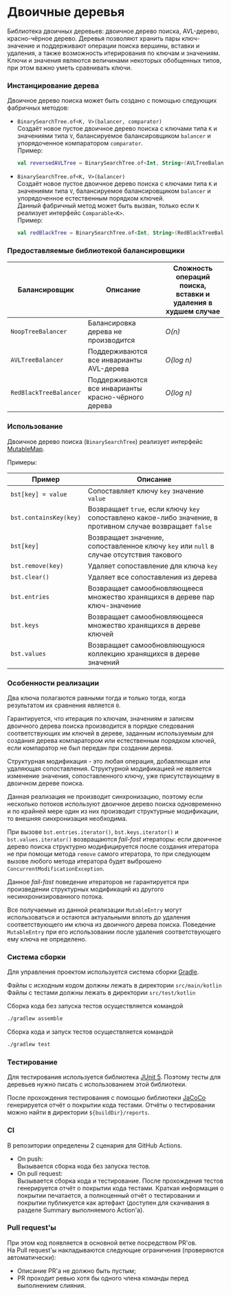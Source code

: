 # Двоичные деревья

Библиотека двоичных деревьев: двоичное дерево поиска, AVL-дерево, красно-чёрное дерево. Деревья позволяют хранить пары
ключ-значение и поддерживают операции поиска вершины, вставки и удаления, а также возможность итерирования по ключам и
значениям. Ключи и значения являются величинами некоторых обобщенных типов, при этом важно уметь сравнивать ключи.

### Инстанцирование дерева

Двоичное дерево поиска может быть создано с помощью следующих фабричных методов:

* `BinarySearchTree.of<K, V>(balancer, comparator)`  
  Создаёт новое пустое двоичное дерево поиска с ключами типа `K` и значениями типа `V`, балансируемое балансировщиком
  `balancer` и упорядоченное компаратором `comparator`.  
  Пример:
   ```kotlin
   val reversedAVLTree = BinarySearchTree.of<Int, String>(AVLTreeBalancer, reverseOrder())
   ```

* `BinarySearchTree.of<K, V>(balancer)`  
  Создаёт новое пустое двоичное дерево поиска с ключами типа `K` и значениями типа `V`, балансируемое балансировщиком
  `balancer` и упорядоченное естественным порядком ключей.  
  Данный фабричный метод может быть вызван, только если `K` реализует интерфейс `Comparable<K>`.  
  Пример:
   ```kotlin
   val redBlackTree = BinarySearchTree.of<Int, String>(RedBlackTreeBalancer)
   ```

### Предоставляемые библиотекой балансировщики

| Балансировщик          | Описание                                            | Сложность операций поиска, вставки и удаления в худшем случае |
| ---------------------- | --------------------------------------------------- | ------------------------------------------------------------- |
| `NoopTreeBalancer`     | Балансировка дерева не производится                 | *O(n)*                                                        |
| `AVLTreeBalancer`      | Поддерживаются все инварианты AVL-дерева            | *O(log n)*                                                    |
| `RedBlackTreeBalancer` | Поддерживаются все инварианты красно-чёрного дерева | *O(log n)*                                                    |

### Использование

Двоичное дерево поиска (`BinarySearchTree`) реализует интерфейс
[MutableMap](https://kotlinlang.org/api/latest/jvm/stdlib/kotlin.collections/-mutable-map/).

Примеры:

| Пример                 | Описание                                                                                                    |
| ---------------------- | ----------------------------------------------------------------------------------------------------------- |
| `bst[key] = value`     | Сопоставляет ключу `key` значение `value`                                                                   |
| `bst.containsKey(key)` | Возвращает `true`, если ключу `key` сопоставлено какое-либо значение, в противном случае возвращает `false` |
| `bst[key]`             | Возвращает значение, сопоставленное ключу `key` или `null` в случае отсутствия такового                     |
| `bst.remove(key)`      | Удаляет сопоставление для ключа `key`                                                                       |
| `bst.сlear()`          | Удаляет все сопоставления из дерева                                                                         |
| `bst.entries`          | Возвращает самообновляющееся множество хранящихся в дереве пар ключ-значение                                |
| `bst.keys`             | Возвращает самообновляющееся множество хранящихся в дереве ключей                                           |
| `bst.values`           | Возвращает самообновляющуюся коллекцию хранящихся в дереве значений                                         |

### Особенности реализации

Два ключа полагаются равными тогда и только тогда, когда результатом их сравнения является `0`.

Гарантируется, что итерация по ключам, значениям и записям двоичного дерева поиска производится в порядке следования
соответствующих им ключей в дереве, заданным используемым для создания дерева компаратором или естественным порядком
ключей, если компаратор не был передан при создании дерева.

Структурная модификация - это любая операция, добавляющая или удаляющая сопоставления. Структурной модификацией не
является изменение значения, сопоставленного ключу, уже присутствующему в двоичном дереве поиска.

Данная реализация не производит синхронизацию, поэтому если несколько потоков используют двоичное дерево поиска
одновременно и по крайней мере один из них производит структурные модификации, то внешняя синхронизация необходима.

При вызове `bst.entries.iterator()`, `bst.keys.iterator()` и `bst.values.iterator()` возвращаются *fail-fast* итераторы:
если двоичное дерево поиска структурно модифицируется после создания итератора не при помощи метода `remove` самого
итератора, то при следующем вызове любого метода итератора будет выброшено `ConcurrentModificationException`.

Данное *fail-fast* поведение итераторов не гарантируется при произведении структурных модификаций из другого
несинхронизированного потока.

Все получаемые из данной реализации `MutableEntry` могут использоваться и остаются актуальными вплоть до удаления
соответствующего им ключа из двоичного дерева поиска. Поведение `MutableEntry` при его использовании после удаления
соответствующего ему ключа не определено.

### Система сборки

Для управления проектом используется система сборки [Gradle](https://gradle.org/).

Файлы с исходным кодом должны лежать в директории `src/main/kotlin` \
Файлы с тестами должны лежать в директории `src/test/kotlin`

Сборка кода без запуска тестов осуществляется командой

```bash
./gradlew assemble
```

Сборка кода и запуск тестов осуществляется командой
```bash
./gradlew test
```

### Тестирование
Для тестирования используется библиотека [JUnit 5](https://junit.org/junit5/).
Поэтому тесты для деревьев нужно писать с использованием этой библиотеки.

После прохождения тестирования с помощью библиотеки [JaCoCo](https://www.eclemma.org/jacoco/) генерируется отчёт о покрытии кода тестами.
Отчёты о тестировании можно найти в директории `${buildDir}/reports`.

### CI
В репозитории определены 2 сценария для GitHub Actions.
- On push: \
  Вызывается сборка кода без запуска тестов.
- On pull request: \
  Вызывается сборка кода и тестирование. После прохождения тестов генерируется отчёт о покрытии кода тестами.
  Краткая информация о покрытии печатается, а полноценный отчёт о тестировании и покрытии публикуется как артефакт
  (доступен для скачивания в разделе Summary выполняемого Action'а).

### Рull request'ы
При этом код появляется в основной ветке посредством PR'ов. \
На Рull request'ы накладываются следующие ограничения (проверяются автоматически):
- Описание PR'a не должно быть пустым;
- PR проходит ревью хотя бы одного члена команды перед выполнением слияния.
